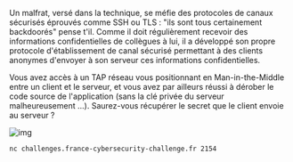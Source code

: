 Un malfrat, versé dans la technique, se méfie des protocoles de canaux sécurisés éprouvés comme SSH ou TLS : "ils sont tous certainement backdoorés" pense t'il. Comme il doit régulièrement recevoir des informations confidentielles de collègues à lui, il a développé son propre protocole d'établissement de canal sécurisé permettant à des clients anonymes d'envoyer à son serveur ces informations confidentielles.

Vous avez accès à un TAP réseau vous positionnant en Man-in-the-Middle entre un client et le serveur, et vous avez par ailleurs réussi à dérober le code source de l'application (sans la clé privée du serveur malheureusement ...). Saurez-vous récupérer le secret que le client envoie au serveur ?

![img](https://france-cybersecurity-challenge.fr/files/c8c841f70e91a57498ee664c21f409bf/secret_shenanigans.png)



```
nc challenges.france-cybersecurity-challenge.fr 2154
```